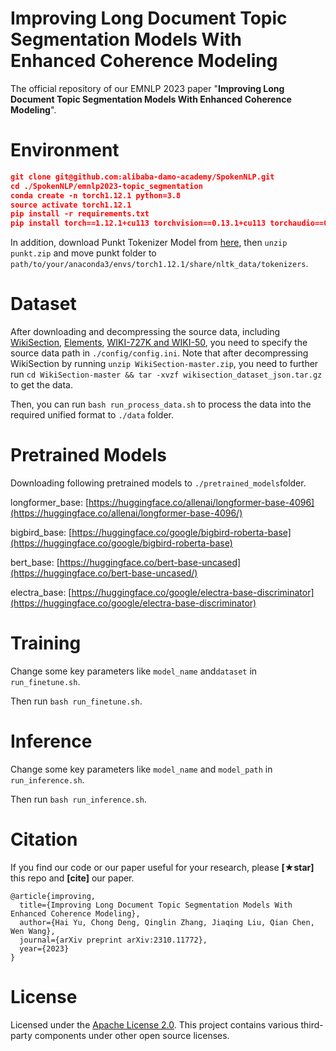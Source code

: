 # Improving Long Document Topic Segmentation Models With Enhanced Coherence Modeling

The official repository of our EMNLP 2023 paper "**Improving Long Document Topic Segmentation Models With Enhanced Coherence Modeling**".

# Environment

```json
git clone git@github.com:alibaba-damo-academy/SpokenNLP.git
cd ./SpokenNLP/emnlp2023-topic_segmentation
conda create -n torch1.12.1 python=3.8
source activate torch1.12.1
pip install -r requirements.txt
pip install torch==1.12.1+cu113 torchvision==0.13.1+cu113 torchaudio==0.12.1 --extra-index-url https://download.pytorch.org/whl/cu113
```
In addition, download Punkt Tokenizer Model from [here](https://raw.githubusercontent.com/nltk/nltk_data/gh-pages/packages/tokenizers/punkt.zip),
then `unzip punkt.zip` and move punkt folder to `path/to/your/anaconda3/envs/torch1.12.1/share/nltk_data/tokenizers`.
# Dataset

After downloading and decompressing the source data, including [WikiSection](https://github.com/sebastianarnold/WikiSection), [Elements](http://groups.csail.mit.edu/rbg/code/mallows/), [WIKI-727K and WIKI-50](https://github.com/koomri/text-segmentation),
you need to specify the source data path in `./config/config.ini`. 
Note that after decompressing WikiSection by running `unzip WikiSection-master.zip`, 
you need to further run `cd WikiSection-master && tar -xvzf wikisection_dataset_json.tar.gz` to get the data.

Then, you can run `bash run_process_data.sh` to process the data into the required unified format to `./data` folder.

# Pretrained Models

Downloading following pretrained models to `./pretrained_models`folder.

longformer_base: [https://huggingface.co/allenai/longformer-base-4096](https://huggingface.co/allenai/longformer-base-4096/)

bigbird_base: [https://huggingface.co/google/bigbird-roberta-base](https://huggingface.co/google/bigbird-roberta-base)

bert_base: [https://huggingface.co/bert-base-uncased](https://huggingface.co/bert-base-uncased/)

electra_base: [https://huggingface.co/google/electra-base-discriminator](https://huggingface.co/google/electra-base-discriminator)


# Training
Change some key parameters like `model_name` and`dataset` in `run_finetune.sh`.

Then run `bash run_finetune.sh`.

# Inference
Change some key parameters like `model_name` and `model_path` in `run_inference.sh`.

Then run `bash run_inference.sh`.


# Citation

If you find our code or our paper useful for your research, please **[★star]** this repo and **[cite]** our paper.

```
@article{improving,
  title={Improving Long Document Topic Segmentation Models With Enhanced Coherence Modeling},
  author={Hai Yu, Chong Deng, Qinglin Zhang, Jiaqing Liu, Qian Chen, Wen Wang},
  journal={arXiv preprint arXiv:2310.11772},
  year={2023}
}
```

# License

Licensed under the [Apache License 2.0](https://github.com/alibaba-damo-academy/SpokenNLP/blob/main/LICENSE). This project contains various third-party components under other open source licenses.
